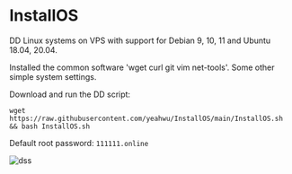 # InstallOS

DD Linux systems on VPS with support for Debian 9, 10, 11 and Ubuntu 18.04, 20.04.

Installed the common software 'wget curl git vim net-tools'. Some other simple system settings.

Download and run the DD script:

`wget https://raw.githubusercontent.com/yeahwu/InstallOS/main/InstallOS.sh && bash InstallOS.sh`

Default root password: `111111.online`

![dss](https://user-images.githubusercontent.com/13328328/129486675-71a53f9b-fe85-4313-973b-4863c3b0d0b8.JPG)

